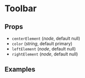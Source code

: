 # Toolbar

## Props
- `centerElement` (_node_, default null)
- `color` (_string_, default primary)
- `leftElement` (_node_, default null)
- `rightElement` (_node_, default null)

## Examples

```jsx

```
